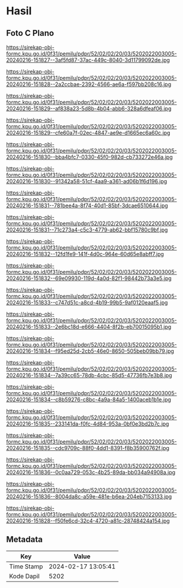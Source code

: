 # Hasil

## Foto C Plano

https://sirekap-obj-formc.kpu.go.id/0f31/pemilu/pdpr/52/02/02/20/03/5202022003005-20240216-151827--3af5fd87-37ac-449c-8040-3d11799092de.jpg

https://sirekap-obj-formc.kpu.go.id/0f31/pemilu/pdpr/52/02/02/20/03/5202022003005-20240216-151828--2a2ccbae-2392-4566-ae6a-f597bb208c16.jpg

https://sirekap-obj-formc.kpu.go.id/0f31/pemilu/pdpr/52/02/02/20/03/5202022003005-20240216-151829--af838a23-5d8b-4b04-abb6-328a6dfeaf06.jpg

https://sirekap-obj-formc.kpu.go.id/0f31/pemilu/pdpr/52/02/02/20/03/5202022003005-20240216-151829--cfe60a7f-02ec-4847-ae9e-d1665ec6a60c.jpg

https://sirekap-obj-formc.kpu.go.id/0f31/pemilu/pdpr/52/02/02/20/03/5202022003005-20240216-151830--bba4bfc7-0330-45f0-982d-cb733272e46a.jpg

https://sirekap-obj-formc.kpu.go.id/0f31/pemilu/pdpr/52/02/02/20/03/5202022003005-20240216-151830--91342a58-51cf-4aa9-a361-ad06b1f6d196.jpg

https://sirekap-obj-formc.kpu.go.id/0f31/pemilu/pdpr/52/02/02/20/03/5202022003005-20240216-151831--781bee4a-8f74-40d1-85bf-3dcae6510644.jpg

https://sirekap-obj-formc.kpu.go.id/0f31/pemilu/pdpr/52/02/02/20/03/5202022003005-20240216-151831--71c273a4-c5c3-4779-ab62-bbf15780c9bf.jpg

https://sirekap-obj-formc.kpu.go.id/0f31/pemilu/pdpr/52/02/02/20/03/5202022003005-20240216-151832--12fd1fe9-141f-4d0c-964e-60d65e8abff7.jpg

https://sirekap-obj-formc.kpu.go.id/0f31/pemilu/pdpr/52/02/02/20/03/5202022003005-20240216-151832--69e09930-119d-4a0d-82f1-98442b73a3e5.jpg

https://sirekap-obj-formc.kpu.go.id/0f31/pemilu/pdpr/52/02/02/20/03/5202022003005-20240216-151833--c747d51c-a8cd-4b19-99b5-9af0120eaaf5.jpg

https://sirekap-obj-formc.kpu.go.id/0f31/pemilu/pdpr/52/02/02/20/03/5202022003005-20240216-151833--2e6bc18d-e666-4404-8f2b-eb70015095b1.jpg

https://sirekap-obj-formc.kpu.go.id/0f31/pemilu/pdpr/52/02/02/20/03/5202022003005-20240216-151834--f95ed25d-2cb5-46e0-8650-505beb09bb79.jpg

https://sirekap-obj-formc.kpu.go.id/0f31/pemilu/pdpr/52/02/02/20/03/5202022003005-20240216-151834--7a39cc65-78db-4cbc-85d5-47736fb7e3b8.jpg

https://sirekap-obj-formc.kpu.go.id/0f31/pemilu/pdpr/52/02/02/20/03/5202022003005-20240216-151834--c8b59276-c8bc-4a9a-84a5-1400aceb1b1e.jpg

https://sirekap-obj-formc.kpu.go.id/0f31/pemilu/pdpr/52/02/02/20/03/5202022003005-20240216-151835--233141da-f0fc-4d84-953a-0bf0e3bd2b7c.jpg

https://sirekap-obj-formc.kpu.go.id/0f31/pemilu/pdpr/52/02/02/20/03/5202022003005-20240216-151835--cdc9709c-88f0-4dd1-8391-f8b35900762f.jpg

https://sirekap-obj-formc.kpu.go.id/0f31/pemilu/pdpr/52/02/02/20/03/5202022003005-20240216-151836--0c0aa729-053c-4b25-89da-bb034a94908a.jpg

https://sirekap-obj-formc.kpu.go.id/0f31/pemilu/pdpr/52/02/02/20/03/5202022003005-20240216-151836--8004da8c-a59e-481e-b6ea-204eb7153133.jpg

https://sirekap-obj-formc.kpu.go.id/0f31/pemilu/pdpr/52/02/02/20/03/5202022003005-20240216-151828--f50fe6cd-32c4-4720-a81c-28748424a154.jpg


## Metadata

| Key        | Value               |
| ---------- | ------------------- |
| Time Stamp | 2024-02-17 13:05:41 |
| Kode Dapil | 5202                |



